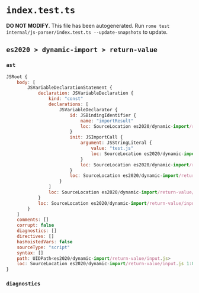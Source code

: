 # `index.test.ts`

**DO NOT MODIFY**. This file has been autogenerated. Run `rome test internal/js-parser/index.test.ts --update-snapshots` to update.

## `es2020 > dynamic-import > return-value`

### `ast`

```javascript
JSRoot {
	body: [
		JSVariableDeclarationStatement {
			declaration: JSVariableDeclaration {
				kind: "const"
				declarations: [
					JSVariableDeclarator {
						id: JSBindingIdentifier {
							name: "importResult"
							loc: SourceLocation es2020/dynamic-import/return-value/input.js 1:6-1:18 (importResult)
						}
						init: JSImportCall {
							argument: JSStringLiteral {
								value: "test.js"
								loc: SourceLocation es2020/dynamic-import/return-value/input.js 1:28-1:37
							}
							loc: SourceLocation es2020/dynamic-import/return-value/input.js 1:27-1:38
						}
						loc: SourceLocation es2020/dynamic-import/return-value/input.js 1:6-1:38
					}
				]
				loc: SourceLocation es2020/dynamic-import/return-value/input.js 1:0-1:39
			}
			loc: SourceLocation es2020/dynamic-import/return-value/input.js 1:0-1:39
		}
	]
	comments: []
	corrupt: false
	diagnostics: []
	directives: []
	hasHoistedVars: false
	sourceType: "script"
	syntax: []
	path: UIDPath<es2020/dynamic-import/return-value/input.js>
	loc: SourceLocation es2020/dynamic-import/return-value/input.js 1:0-2:0
}
```

### `diagnostics`

```

```
